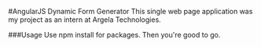 #AngularJS Dynamic Form Generator
This single web page application was my project as an intern at Argela Technologies.

###Usage
Use npm install for packages. Then you're good to go.
